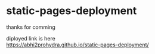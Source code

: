 # static-pages-deployment
thanks for comming

diployed link is here <br>
https://abhi2prohydra.github.io/static-pages-deployment/
